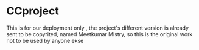 # CCproject
This is for our deployment only , the project's different version is already sent to be copyrited, named Meetkumar Mistry, so this is the original work not to be used by anyone ekse 
